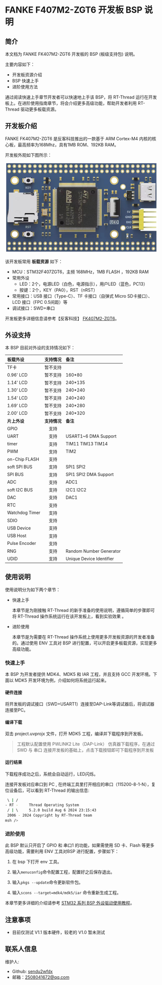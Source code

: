 # FANKE F407M2-ZGT6 开发板 BSP 说明

## 简介

本文档为 FANKE FK407M2-ZGT6 开发板的 BSP (板级支持包) 说明。

主要内容如下：

- 开发板资源介绍
- BSP 快速上手
- 进阶使用方法

通过阅读快速上手章节开发者可以快速地上手该 BSP，将 RT-Thread 运行在开发板上。在进阶使用指南章节，将会介绍更多高级功能，帮助开发者利用 RT-Thread 驱动更多板载资源。

## 开发板介绍

FANKE FK407M2-ZGT6 是反客科技推出的一款基于 ARM Cortex-M4 内核的核心板，最高频率为168Mhz，具有1MB ROM、192KB RAM。

开发板外观如下图所示：

![board](./figures/board.png)

该开发板常用 **板载资源** 如下：

- MCU：STM32F407ZGT6，主频 168MHz，1MB FLASH ，192KB RAM
- 常用外设
  - LED：2个，电源LED（白色，电源指示），用户LED（蓝色，PC13）
  - 按键：2个，KEY（PA0），RST（nRST）
- 常用接口：USB 接口（Type-C）、TF 卡接口（自弹式 Micro SD卡接口）、LCD 接口（FPC 0.5间距）等
- 调试接口：SWD+串口

开发板更多详细信息请参考【反客科技】 [FK407M2-ZGT6](https://pan.baidu.com/s/1nwMv30JHbXJthb48gnnWaw?pwd=6666)。

## 外设支持

本 BSP 目前对外设的支持情况如下：

| **板载外设**      | **支持情况** | **备注**                              |
| :----------------- | :----------: | :------------------------------------- |
| TF卡            |   暂不支持   |  |
| 0.96' LCD | 暂不支持 | 160*80 |
| 1.14' LCD | 暂不支持 | 240*135 |
| 1.30' LCD | 暂不支持 | 240*240 |
| 1.54' LCD | 暂不支持 | 240*240 |
| 1.69' LCD | 暂不支持 | 240*280 |
| 2.00' LCD | 暂不支持 | 240*320 |
| **片上外设**      | **支持情况** | **备注**                              |
| GPIO              |     支持     |  |
| UART              |     支持     | USART1~6 DMA Support |
| timer | 支持 | TIM11 TIM13 TIM14 |
| PWM | 支持 | TIM2 |
| on-Chip FLASH | 支持 |  |
| soft SPI BUS | 支持 | SPI1 SPI2 |
| SPI BUS | 支持 | SPI1 SPI2 DMA Support |
| ADC | 支持 | ADC1 |
| soft I2C BUS  |   支持   | I2C1 I2C2 |
| DAC | 支持 | DAC1 |
| RTC | 支持 | |
| Watchdog Timer | 支持 | |
| SDIO | 支持 | |
| USB Device        |   支持   |                               |
| USB Host | 支持 | |
| Pulse Encoder | 支持 | |
| RNG | 支持 | Random Number Generator |
| UDID | 支持 | Unique Device Identifier |

## 使用说明

使用说明分为如下两个章节：

- 快速上手

    本章节是为刚接触 RT-Thread 的新手准备的使用说明，遵循简单的步骤即可将 RT-Thread 操作系统运行在该开发板上，看到实验效果 。

- 进阶使用

    本章节是为需要在 RT-Thread 操作系统上使用更多开发板资源的开发者准备的。通过使用 ENV 工具对 BSP 进行配置，可以开启更多板载资源，实现更多高级功能。


### 快速上手

本 BSP 为开发者提供 MDK4、MDK5 和 IAR 工程，并且支持 GCC 开发环境。下面以 MDK5 开发环境为例，介绍如何将系统运行起来。

#### 硬件连接

将开发板的调试接口（SWD+USART1）连接至DAP-Link等调试器后，将调试器连接至PC。

#### 编译下载

双击 project.uvprojx 文件，打开 MDK5 工程，编译并下载程序到开发板。

> 工程默认配置使用 PWLINK2 Lite（DAP-Link） 仿真器下载程序，在通过 SWD 与 串口 连接开发板的基础上，点击下载按钮即可下载程序到开发板

#### 运行结果

下载程序成功之后，系统会自动运行，LED闪烁。

连接开发板对应串口到 PC , 在终端工具里打开相应的串口（115200-8-1-N），复位设备后，可以看到 RT-Thread 的输出信息:

```bash
 \ | /
- RT -     Thread Operating System
 / | \     5.2.0 build Aug 6 2024 23:15:43
 2006 - 2024 Copyright by RT-Thread team
msh />
```
### 进阶使用

此 BSP 默认只开启了 GPIO 和 串口1 的功能，如果需使用 SD 卡、Flash 等更多高级功能，需要利用 ENV 工具对BSP 进行配置，步骤如下：

1. 在 bsp 下打开 env 工具。

2. 输入`menuconfig`命令配置工程，配置好之后保存退出。

3. 输入`pkgs --update`命令更新软件包。

4. 输入`scons --target=mdk4/mdk5/iar` 命令重新生成工程。

本章节更多详细的介绍请参考 [STM32 系列 BSP 外设驱动使用教程](../docs/STM32系列BSP外设驱动使用教程.md)。

## 注意事项

- 目前仅测试 V1.1 版本硬件，较老的 V1.0 暂未测试

## 联系人信息

维护人:

-  Github: [sendu2wfdx](https://github.com/sendu2wfdx)
-  邮箱：<2508041672@qq.com>